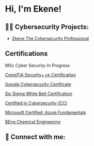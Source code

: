 <h1>Hi, I'm Ekene! </h1>

<h2>👨‍💻 Cybersecurity Projects:</h2>

  - [Ekene The Cybersecurity Professional](https://akobiekene.github.io/)

<h2> Certifications</h2>

MSc Cyber Security-In Progress

[CompTIA Security+ ce Certification](https://www.credly.com/badges/45e74988-01e8-4115-ae31-18775db0ef07/public_url)

[Google Cybersecurity Certificate](https://www.credly.com/badges/611526d7-d671-4172-8fbb-da7d3a889268/public_url)

[Six Sigma White Belt Certification](https://dashboard.educate360.com/)

[Certified in Cybersecurity (CC)](https://www.credly.com/badges/ef8d4545-f8c8-46e3-b194-489e0c3fc3d0/public_url)

[Microsoft Certified: Azure Fundamentals](https://www.credly.com/badges/2cd537de-a96c-4750-b61c-cff3672a22f7/public_url)

[BEng Chemical Engineering](2004)



<h2> 🤳 Connect with me:</h2>



<!--


Here are some ideas to get you started:

- 🔭 I’m currently working on ...
- 🌱 I’m currently learning ...
- 👯 I’m looking to collaborate on ...
- 🤔 I’m looking for help with ...
- 💬 Ask me about ...
- 📫 How to reach me: ...
- 😄 Pronouns: ...
- ⚡ Fun fact: ...
-->
